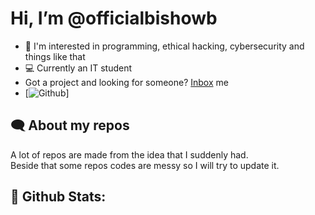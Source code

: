 # Hi, I’m @officialbishowb

- 👀 I'm interested in programming, ethical hacking, cybersecurity and things like that
- 💻 Currently an IT student
- Got a project and looking for someone? [Inbox](https://t.me/officialbishowb) me
- [![Github](https://img.shields.io/github/followers/officialbishowb?label=Follow&style=social)]

## 🗨 About my repos
<p>A lot of repos are made from the idea that I suddenly had.<br>
Beside that some repos codes are messy so I will try to update it.</p>

## 🥇 Github Stats:
 

<!---
officialbishowb/officialbishowb is a ✨ special ✨ repository because its `README.md` (this file) appears on your GitHub profile.
You can click the Preview link to take a look at your changes.
--->
